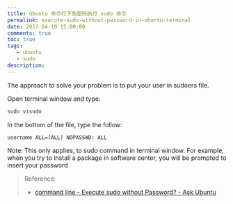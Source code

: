```yaml
---
title: Ubuntu 命令行下免密码执行 sudo 命令
permalink: execute-sudo-without-password-in-ubuntu-terminal
date: 2017-04-10 15:00:00
comments: true
toc: true
tags:
   - ubuntu
   - sudo
description:
---
```


The approach to solve your problem is to put your user in sudoers file.
<!--more -->
Open terminal window and type:
``` bash
sudo visudo
```
In the bottom of the file, type the follow:
```
username ALL=(ALL) NOPASSWD: ALL
```

Note:
This only applies, to sudo command in terminal window. For example, when you try to install a package in software center, you will be prompted to insert your password

> Reference:
> - [command line - Execute sudo without Password? - Ask Ubuntu](http://askubuntu.com/questions/147241/execute-sudo-without-password)
